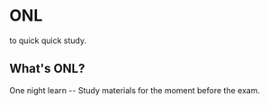 # ONL

to quick quick study.

## What's ONL? 

One night learn -- Study materials for the moment before the exam.
